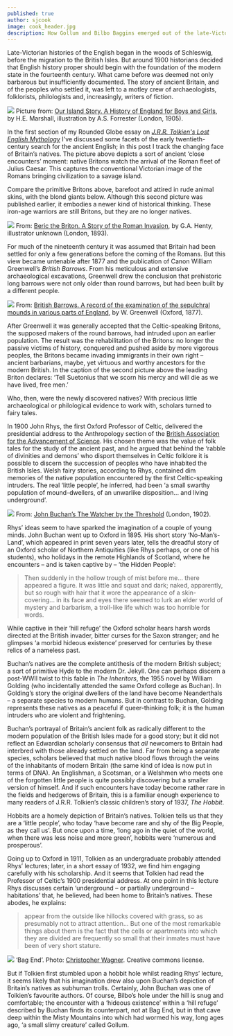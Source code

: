 ```yaml
---
published: true
author: sjcook
image: cook_header.jpg
description: How Gollum and Bilbo Baggins emerged out of the late-Victorian discovery of prehistory.
---
```



Late-Victorian histories of the English began in the woods of Schleswig, before the migration to the British Isles. But around 1900 historians decided that English history proper should begin with the foundation of the modern state in the fourteenth century. What came before was deemed not only barbarous but insufficiently documented. The story of ancient Britain, and of the peoples who settled it, was left to a motley crew of archaeologists, folklorists, philologists and, increasingly, writers of fiction.

![](/images/Cook1.jpg)
Picture from: [Our Island Story. A History of England for Boys and Girls](https://archive.org/details/ourislandstoryhi00marsuoft), by H.E. Marshall, illustration by A.S. Forrester (London, 1905).

In the first section of my Rounded Globe essay on [_J.R.R. Tolkien's Lost English Mythology_](http://roundedglobe.com/book/54f6fe79648a590459746be1/J.R.R.%20Tolkien's%20Lost%20English%20Mythology) I've discussed some facets of the early twentieth-century search for the ancient English; in this post I track the changing face of Britain’s natives. The picture above depicts a sort of ancient ‘close encounters’ moment: native Britons watch the arrival of the Roman fleet of Julius Caesar. This captures the conventional Victorian image of the Romans bringing civilization to a savage island.

Compare the primitive Britons above, barefoot and attired in rude animal skins, with the blond giants below. Although this second picture was published earlier, it embodies a newer kind of historical thinking. These iron-age warriors are still Britons, but they are no longer natives.

![](/images/Cook2.jpg)
From: [Beric the Briton. A Story of the Roman Invasion](https://archive.org/details/bericthebriton00hentrich), by G.A. Henty, illustrator unknown (London, 1893).

For much of the nineteenth century it was assumed that Britain had been settled for only a few generations before the coming of the Romans. But this view became untenable after 1877 and the publication of Canon William Greenwell’s _British Barrows_. From his meticulous and extensive archaeological excavations, Greenwell drew the conclusion that prehistoric long barrows were not only older than round barrows, but had been built by a different people.

![](/images/Cook3.jpg)
From: [British Barrows. A record of the examination of the sepulchral mounds in various parts of England](https://archive.org/details/britishbarrowsre00gree), by W. Greenwell (Oxford, 1877).

After Greenwell it was generally accepted that the Celtic-speaking Britons, the supposed makers of the round barrows, had intruded upon an earlier population. The result was the rehabilitation of the Britons: no longer the passive victims of history, conquered and pushed aside by more vigorous peoples, the Britons became invading immigrants in their own right – ancient barbarians, maybe, yet virtuous and worthy ancestors for the modern British. In the caption of the second picture above the leading Briton declares: ‘Tell Suetonius that we scorn his mercy and will die as we have lived, free men.’

Who, then, were the newly discovered natives? With precious little archaeological or philological evidence to work with, scholars turned to fairy tales.

In 1900 John Rhys, the first Oxford Professor of Celtic, delivered the presidential address to the Anthropology section of the [British Association for the Advancement of Science](https://archive.org/details/reportofbritisha00scie). His chosen theme was the value of folk tales for the study of the ancient past, and he argued that behind the ‘rabble of divinities and demons’ who disport themselves in Celtic folklore it is possible to discern the succession of peoples who have inhabited the British Isles. Welsh fairy stories, according to Rhys, contained dim memories of the native population encountered by the first Celtic-speaking intruders. The real ‘little people’, he inferred, had been ‘a small swarthy population of mound-dwellers, of an unwarlike disposition... and living underground’.
 
![](/images/Cook4.jpg)
From: [John Buchan’s The Watcher by the Threshold](https://archive.org/details/watcherbythresho00buchuoft) (London, 1902).

Rhys’ ideas seem to have sparked the imagination of a couple of young minds. John Buchan went up to Oxford in 1895. His short story ‘No-Man’s-Land’, which appeared in print seven years later, tells the dreadful story of an Oxford scholar of Northern Antiquities (like Rhys perhaps, or one of his students), who holidays in the remote Highlands of Scotland, where he encounters – and is  taken captive by – ‘the Hidden People’:

>Then suddenly in the hollow trough of mist before me... there appeared a figure. It was little and squat and dark; naked, apparently, but so rough with hair that it wore the appearance of a skin-covering... in its face and eyes there seemed to lurk an elder world of mystery and barbarism, a troll-like life which was too horrible for words.

While captive in their ‘hill refuge’ the Oxford scholar hears harsh words directed at the British invader, bitter curses for the Saxon stranger; and he glimpses ‘a morbid hideous existence’ preserved for centuries by these relics of a nameless past.

Buchan’s natives are the complete antithesis of the modern British subject; a sort of primitive Hyde to the modern Dr. Jekyll. One can perhaps discern a post-WWII twist to this fable in _The Inheritors_, the 1955 novel by William Golding (who incidentally attended the same Oxford college as Buchan). In Golding’s story the original dwellers of the land have become Neanderthals – a separate species to modern humans. But in contrast to Buchan, Golding represents these natives as a peaceful if queer-thinking folk; it is the human intruders who are violent and frightening.

Buchan’s portrayal of Britain’s ancient folk as radically different to the modern population of the British Isles made for a good story; but it did not reflect an Edwardian scholarly consensus that _all_ newcomers to Britain had interbred with those already settled on the land. Far from being a separate species, scholars believed that much native blood flows through the veins of the inhabitants of modern Britain (the same kind of idea is now put in terms of DNA). An Englishman, a Scotsman, or a Welshmen who meets one of the forgotten little people is quite possibly discovering but a smaller version of himself. And if such encounters have today become rather rare in the fields and hedgerows of Britain, this is a familiar enough experience to many readers of J.R.R. Tolkien’s classic children’s story of 1937, _The Hobbit_.

Hobbits are a homely depiction of Britain’s natives. Tolkien tells us that they are a ‘little people’, who today ‘have become rare and shy of the Big People, as they call us’. But once upon a time, ‘long ago in the quiet of the world, when there was less noise and more green’, hobbits were ‘numerous and prosperous’.

Going up to Oxford in 1911, Tolkien as an undergraduate probably attended Rhys’ lectures; later, in a short essay of 1932, we find him engaging carefully with his scholarship. And it seems that Tolkien had read the Professor of Celtic’s 1900 presidential address. At one point in this lecture Rhys discusses certain ‘underground – or partially underground – habitations’ that, he believed, had been home to Britain’s natives. These abodes, he explains:

> appear from the outside like hillocks covered with grass, so as presumably not to attract attention... But one of the most remarkable things about them is the fact that the cells or apartments into which they are divided are frequently so small that their inmates must have been of very short stature.

![](/images/cook_header.jpg)
‘Bag End’. Photo: [Christopher Wagner](https://www.flickr.com/photos/cwagner33/16412701584/in/photolist-r1konw-f1vrhZ-r9T7na-gSUGYy-fmydgt-oFniqm-qXCt91-eTWhEj-gQcA7v-dW2JCm-nkC5Az-nnouXK-dW2ydC-dTYvrS-qwwRR-rV3eUY-kwR9Kt-78p8QM-kz4UY4-meQa1g-AYZ1kw-7p1Q5Z-rNagXL-5Dke6x-qJhsWF-2bFs5Y-dBstuz-dBxTow-rXvrG5-o6h9pM-dW2C1A-33BvLu-bxVL-ooUeXN-dMMizo-gcABdA-gcxSvr-rXyuCP-rFbrFe-rPZsi5-rhsYc-5vDr9z-gLP9h9-4aysoZ-qFY2N4-rmbW7C-qX9auA-qXdT6B-qZsMSU-nJM8Qs). Creative commons license.

But if Tolkien first stumbled upon a hobbit hole whilst reading Rhys’ lecture, it seems likely that his imagination drew also upon Buchan’s depiction of Britain’s natives as subhuman trolls. Certainly, John Buchan was one of Tolkien’s favourite authors. Of course, Bilbo’s hole under the hill is snug and comfortable; the encounter with a ‘hideous existence’ within a ‘hill refuge’ described by Buchan finds its counterpart, not at Bag End, but in that cave deep within the Misty Mountains into which had wormed his way, long ages ago, ‘a small slimy creature’ called Gollum.
